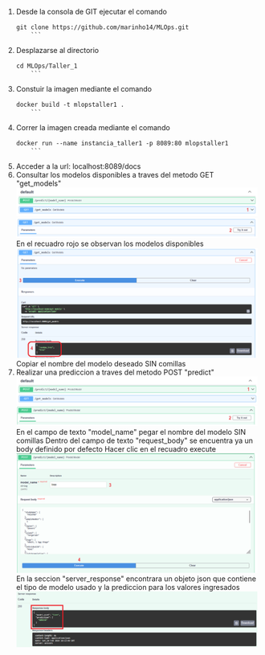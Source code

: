 1. Desde la consola de GIT ejecutar el comando
   	```shell
	git clone https://github.com/marinho14/MLOps.git
    	```
2. Desplazarse al directorio
   	```shell
	cd MLOps/Taller_1
    	```
3. Constuir la imagen mediante el comando
   	```shell
	docker build -t mlopstaller1 .
    	```
4. Correr la imagen creada mediante el comando
   	```shell
	docker run --name instancia_taller1 -p 8089:80 mlopstaller1
    	```
5. Acceder a la url:
	localhost:8089/docs
6. Consultar los modelos disponibles a traves del metodo GET "get_models"
   	![alt text](https://github.com/marinho14/MLOps/blob/main/Taller_1/images/paso1.png)
   	![alt text](https://github.com/marinho14/MLOps/blob/main/Taller_1/images/paso2.png)
	En el recuadro rojo se observan los modelos disponibles
	![alt text](https://github.com/marinho14/MLOps/blob/main/Taller_1/images/paso3y4.png)
	Copiar el nombre del modelo deseado SIN comillas
7. Realizar una prediccion a traves del metodo POST "predict"
   	![alt text](https://github.com/marinho14/MLOps/blob/main/Taller_1/images/paso1predict.png)
   	![alt text](https://github.com/marinho14/MLOps/blob/main/Taller_1/images/paso2predict.png)
	En el campo de texto "model_name" pegar el nombre del modelo SIN comillas
	Dentro del campo de texto "request_body" se encuentra ya un body definido por defecto
	Hacer clic en el recuadro execute
	![alt text](https://github.com/marinho14/MLOps/blob/main/Taller_1/images/paso3y4predict.png)
	En la seccion "server_response" encontrara un objeto json que contiene el tipo de modelo usado y la prediccion para los valores ingresados
	![alt text](https://github.com/marinho14/MLOps/blob/main/Taller_1/images/predictFinal.png)
	
